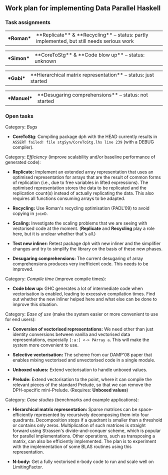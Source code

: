 ## Work plan for implementing Data Parallel Haskell

### Task assignments

<table><tr><th>*Roman*</th>
<td>**Replicate** & **Recycling**
– status: partly implemented, but still needs serious work
</td></tr></table>

<table><tr><th>*Simon*</th>
<td>**CoreToStg** & **Code blow up**
– status: unknown
</td></tr></table>

<table><tr><th>*Gabi*</th>
<td>**Hierarchical matrix representation**
– status: just started
</td></tr></table>

<table><tr><th>*Manuel*</th>
<td>**Desugaring comprehensions**
– status: not started
</td></tr></table>

### Open tasks


Category: *Bugs*

- **CoreToStg**: Compiling package dph with the HEAD currently results in `ASSERT failed! file stgSyn/CoreToStg.lhs line 239` (with a DEBUG compiler).


Category: *Efficiency* (improve scalability and/or baseline performance of generated code):

- **Replicate:** Implement an extended array representation that uses an optimised representation for arrays that are the result of common forms of replication (i.e., due to free variables in lifted expressions).  The optimised representation stores the data to be replicated and the replication count(s) instead of actually replicating the data.  This also requires all functions consuming arrays to be adapted.

- **Recycling:** Use Roman's recycling optimisation (PADL'09) to avoid copying in `joinD`.

- **Scaling:** Investigate the scaling problems that we are seeing with vectorised code at the moment.  (**Replicate** and **Recycling** play a role here, but it is unclear whether that's all.)

- **Test new inliner:** Retest package dph with new inliner and the simplifier changes and try to simplify the library on the basis of these new phases.

- **Desugaring comprehensions:** The current desugaring of array comprehensions produces very inefficient code.  This needs to be improved.


Category:  *Compile time* (improve compile times):

- **Code blow up:** GHC generates a lot of intermediate code when vectorisation is enabled, leading to excessive compilation times.  Find out whether the new inliner helped here and what else can be done to improve this situation.


Category: *Ease of use* (make the system easier or more convenient to use for end users):

- **Conversion of vectorised representations:** We need other than just identity conversions between vanilla and vectorised data representations, especially `[:a:] <-> PArray a`.  This will make the system more convenient to use.

- **Selective vectorisation:** The scheme from our DAMP'08 paper that enables mixing vectorised and unvectorised code in a single module.

- **Unboxed values:** Extend vectorisation to handle unboxed values.

- **Prelude:** Extend vectorisation to the point, where it can compile the relevant pieces of the standard Prelude, so that we can remove the DPH-specific mini-Prelude.  (Requires: **Unboxed values**)


Category: *Case studies* (benchmarks and example applications):

- **Hierarchical matrix representation:** Sparse matrices can be space-efficiently represented by recursively decomposing them into four quadrants.  Decomposition stops if a quadrant is smaller than a threshold or contains only zeros.  Multiplication of such matrices is straight forward using Strassen's divide-and-conquer scheme, which is popular for parallel implementations.  Other operations, such as transposing a matrix, can also be efficiently implemented.  The plan is to experiment with the implementation of some BLAS routines using this representation.

- **N-body:** Get a fully vectorised n-body code to run and scale well on LimitingFactor.
